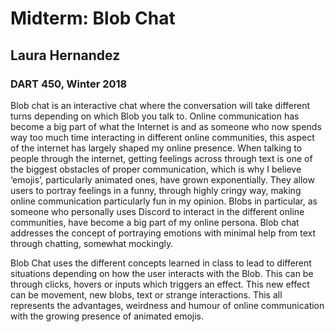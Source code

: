 # Midterm: Blob Chat
## Laura Hernandez
### DART 450, Winter 2018

Blob chat is an interactive chat where the conversation will take different turns depending on which Blob you talk to. Online communication has become a big part of what the Internet is and as someone who now spends way too much time interacting in different online communities, this aspect of the internet has largely shaped my online presence. When talking to people through the internet, getting feelings across through text is one of the biggest obstacles of proper communication, which is why I believe ‘emojis’, particularly animated ones, have grown exponentially. They allow users to portray feelings in a funny, through highly cringy way, making online communication particularly fun in my opinion. Blobs in particular, as someone who personally uses Discord to interact in the different online communities, have become a big part of my online persona. Blob chat addresses the concept of portraying emotions with minimal help from text through chatting, somewhat mockingly.

Blob Chat uses the different concepts learned in class to lead to different situations depending on how the user interacts with the Blob. This can be through clicks, hovers or inputs which triggers an effect. This new effect can be movement, new blobs, text or strange interactions. This all represents the advantages, weirdness and humour of online communication with the growing presence of animated emojis.
